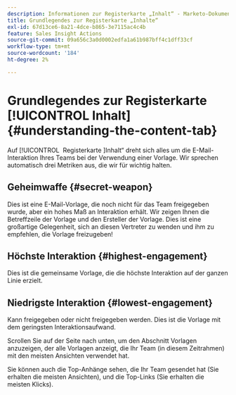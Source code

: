 ```yaml
---
description: Informationen zur Registerkarte „Inhalt“ - Marketo-Dokumente - Produktdokumentation
title: Grundlegendes zur Registerkarte „Inhalte“
exl-id: 67d13ce6-8a21-4dce-b865-3e7115ac4c4b
feature: Sales Insight Actions
source-git-commit: 09a656c3a0d0002edfa1a61b987bff4c1dff33cf
workflow-type: tm+mt
source-wordcount: '184'
ht-degree: 2%

---
```


# Grundlegendes zur Registerkarte [!UICONTROL Inhalt] {#understanding-the-content-tab}

Auf [!UICONTROL &#x200B; Registerkarte &#x200B;]Inhalt“ dreht sich alles um die E-Mail-Interaktion Ihres Teams bei der Verwendung einer Vorlage. Wir sprechen automatisch drei Metriken aus, die wir für wichtig halten.

## Geheimwaffe {#secret-weapon}

Dies ist eine E-Mail-Vorlage, die noch nicht für das Team freigegeben wurde, aber ein hohes Maß an Interaktion erhält. Wir zeigen Ihnen die Betreffzeile der Vorlage und den Ersteller der Vorlage. Dies ist eine großartige Gelegenheit, sich an diesen Vertreter zu wenden und ihm zu empfehlen, die Vorlage freizugeben!

## Höchste Interaktion {#highest-engagement}

Dies ist die gemeinsame Vorlage, die die höchste Interaktion auf der ganzen Linie erzielt.

## Niedrigste Interaktion {#lowest-engagement}

Kann freigegeben oder nicht freigegeben werden. Dies ist die Vorlage mit dem geringsten Interaktionsaufwand.

Scrollen Sie auf der Seite nach unten, um den Abschnitt Vorlagen anzuzeigen, der alle Vorlagen anzeigt, die Ihr Team (in diesem Zeitrahmen) mit den meisten Ansichten verwendet hat.

Sie können auch die Top-Anhänge sehen, die Ihr Team gesendet hat (Sie erhalten die meisten Ansichten), und die Top-Links (Sie erhalten die meisten Klicks).
